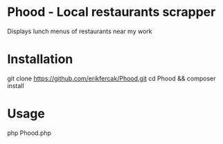 # Phood - Local restaurants scrapper
Displays lunch menus of restaurants near my work

# Installation
git clone https://github.com/erikfercak/Phood.git
cd Phood && composer install

# Usage
php Phood.php
